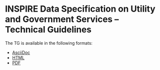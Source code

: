 # INSPIRE Data Specification on Utility and Government Services – Technical Guidelines

The TG is available in the following formats:
* [AsciiDoc](dataspecification_us.adoc)
* [HTML](dataspecification_us.html)
* [PDF](dataspecification_us.pdf)
